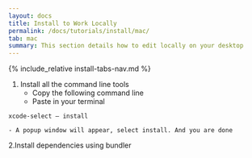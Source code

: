 ```yaml
---
layout: docs
title: Install to Work Locally
permalink: /docs/tutorials/install/mac/
tab: mac
summary: This section details how to edit locally on your desktop
---
```


{% include_relative install-tabs-nav.md %}


1. Install all the command line tools
	- Copy the following command line
	- Paste in your terminal
```
xcode-select — install
```
	- A popup window will appear, select install. And you are done
2.Install dependencies using bundler
